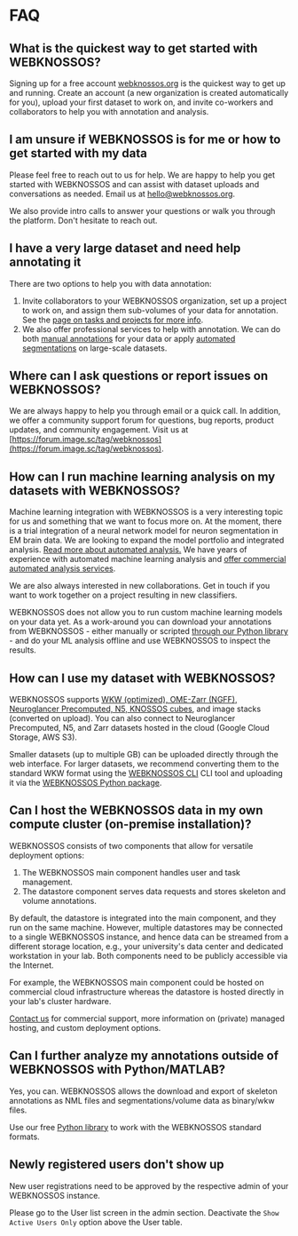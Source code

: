 # FAQ

## What is the quickest way to get started with WEBKNOSSOS?
Signing up for a free account [webknossos.org](https://webknossos.org) is the quickest way to get up and running. Create an account (a new organization is created automatically for you), upload your first dataset to work on, and invite co-workers and collaborators to help you with annotation and analysis.

## I am unsure if WEBKNOSSOS is for me or how to get started with my data
Please feel free to reach out to us for help. We are happy to help you get started with WEBKNOSSOS and can assist with dataset uploads and conversations as needed. Email us at [hello@webknossos.org](mailto:hello@webknossos.org).

We also provide intro calls to answer your questions or walk you through the platform. Don't hesitate to reach out.

## I have a very large dataset and need help annotating it
There are two options to help you with data annotation:

1. Invite collaborators to your WEBKNOSSOS organization, set up a project to work on, and assign them sub-volumes of your data for annotation. See the [page on tasks and projects for more info](./tasks_projects/tasks.md). 
2. We also offer professional services to help with annotation. We can do both [manual annotations](https://webknossos.org/services/annotations) for your data or apply [automated segmentations](https://webknossos.org/services/automated-segmentation) on large-scale datasets.

## Where can I ask questions or report issues on WEBKNOSSOS?

We are always happy to help you through email or a quick call. In addition, we offer a community support forum for questions, bug reports, product updates, and community engagement. Visit us at [https://forum.image.sc/tag/webknossos](https://forum.image.sc/tag/webknossos).

## How can I run machine learning analysis on my datasets with WEBKNOSSOS?
Machine learning integration with WEBKNOSSOS is a very interesting topic for us and something that we want to focus more on. 
At the moment, there is a trial integration of a neural network model for neuron segmentation in EM brain data. 
We are looking to expand the model portfolio and integrated analysis. [Read more about automated analysis.](./automation/index.md)
We have years of experience with automated machine learning analysis and [offer commercial automated analysis services](https://webknossos.org/services/automated-segmentation). 

We are also always interested in new collaborations. 
Get in touch if you want to work together on a project resulting in new classifiers.

WEBKNOSSOS does not allow you to run custom machine learning models on your data yet. As a work-around you can download your annotations from WEBKNOSSOS - either manually or scripted [through our Python library](https://docs.webknossos.org/webknossos-py/) - and do your ML analysis offline and use WEBKNOSSOS to inspect the results. 

## How can I use my dataset with WEBKNOSSOS?

WEBKNOSSOS supports [WKW (optimized), OME-Zarr (NGFF), Neuroglancer Precomputed, N5, KNOSSOS cubes](./data/index.md), and image stacks (converted on upload). You can also connect to Neuroglancer Precomputed, N5, and Zarr datasets hosted in the cloud (Google Cloud Storage, AWS S3).

Smaller datasets (up to multiple GB) can be uploaded directly through the web interface. For larger datasets, we recommend converting them to the standard WKW format using the [WEBKNOSSOS CLI](https://docs.webknossos.org/cli/) CLI tool and uploading it via the [WEBKNOSSOS Python package](https://docs.webknossos.org/webknossos-py/examples/upload_image_data.html).

## Can I host the WEBKNOSSOS data in my own compute cluster (on-premise installation)?

WEBKNOSSOS consists of two components that allow for versatile deployment options:

1. The WEBKNOSSOS main component handles user and task management.
2. The datastore component serves data requests and stores skeleton and volume annotations.

By default, the datastore is integrated into the main component, and they run on the same machine.
However, multiple datastores may be connected to a single WEBKNOSSOS instance, and hence data can be streamed from a different storage location, e.g., your university's data center and dedicated workstation in your lab.
Both components need to be publicly accessible via the Internet.

For example, the WEBKNOSSOS main component could be hosted on commercial cloud infrastructure whereas the datastore is hosted directly in your lab's cluster hardware.

[Contact us](mailto:hello@webknossos.org) for commercial support, more information on (private) managed hosting, and custom deployment options.

## Can I further analyze my annotations outside of WEBKNOSSOS with Python/MATLAB?
Yes, you can. WEBKNOSSOS allows the download and export of skeleton annotations as NML files and segmentations/volume data as binary/wkw files.

Use our free [Python library](https://docs.webknossos.org/webknossos-py/) to work with the WEBKNOSSOS standard formats.

## Newly registered users don't show up

New user registrations need to be approved by the respective admin of your WEBKNOSSOS instance.

Please go to the User list screen in the admin section.
Deactivate the `Show Active Users Only` option above the User table.

